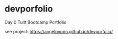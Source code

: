 # devporfolio
Day 0 Tuitt Bootcamp Portfolio

see project: https://angelovonn.github.io/devporfolio/
